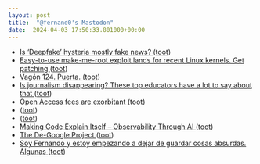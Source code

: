```yaml
---
layout: post
title:  "@fernand0's Mastodon"
date:  2024-04-03 17:50:33.801000+00:00
---
```

*  [ Is ‘Deepfake’ hysteria mostly fake news? ](http://donaldclarkplanb.blogspot.com/2024/03/is-deepfake-hysteria-mostly-fake-news.htm) ([toot](https://mastodon.social/@fernand0/112208552512552400))
*  [Easy-to-use make-me-root exploit lands for recent Linux kernels. Get patching ](https://www.theregister.com/2024/03/29/linux_kernel_flaw) ([toot](https://mastodon.social/@fernand0/112208211908618844))
*  [Vagón 124. Puerta. ](https://www.flickr.com/photos/fernand0/53600902442) ([toot](https://mastodon.social/@fernand0/112208066039941263))
*  [Is journalism disappearing? These top educators have a lot to say about that  ](https://www.npr.org/2024/03/07/1234374134/news-industry-layoffs-education-journalism-school-syracuse-columbia-cuny) ([toot](https://mastodon.social/@fernand0/112207999189515938))
*  [Open Access fees are exorbitant ](https://www.veletsianos.com/2024/03/08/open-access-fees-are-exorbitant) ([toot](https://mastodon.social/@fernand0/112207836902039661))
*  [ ](https://mastodon.social/@runjaj) ([toot](https://mastodon.social/@fernand0/112207532450898439))
*  [ ](https://social.aguilera.soy/users/jorge) ([toot](https://mastodon.social/@fernand0/112207531390400504))
*  [Making Code Explain Itself – Observability Through AI ](https://www.infoq.com/podcasts/observability-through-ai) ([toot](https://mastodon.social/@fernand0/112207021516405693))
*  [The De-Google Project ](https://www.tbray.org/ongoing/When/202x/2024/03/09/DeGooglin) ([toot](https://mastodon.social/@fernand0/112206739053335848))
*  [Soy Fernando y estoy empezando a dejar de guardar cosas absurdas. Algunas ](https://mastodon.social/@fernand0/112206706064903700) ([toot](https://mastodon.social/@fernand0/112206706064903700))
